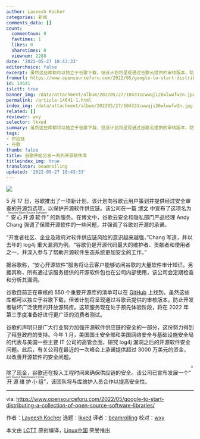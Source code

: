```yaml
---
author: Laveesh Kocher
categories: 新闻
comments_data: []
count:
  commentnum: 0
  favtimes: 1
  likes: 0
  sharetimes: 0
  viewnum: 2288
date: '2022-05-27 10:43:33'
editorchoice: false
excerpt: 虽然这些库都可以独立于谷歌下载，但该计划将呈现通过谷歌云提供的审核版本，防止开发者破坏广泛使用的开放源码库。
fromurl: https://www.opensourceforu.com/2022/05/google-to-start-distributing-a-collection-of-open-source-software-libraries/
id: 14641
islctt: true
banner_img: /data/attachment/album/202205/27/104331cwwqji26wlwwfw2n.jpg
permalink: /article-14641-1.html
index_img: /data/attachment/album/202205/27/104331cwwqji26wlwwfw2n.jpg.thumb.jpg
related: []
reviewer: wxy
selector: lkxed
summary: 虽然这些库都可以独立于谷歌下载，但该计划将呈现通过谷歌云提供的审核版本，防止开发者破坏广泛使用的开放源码库。
tags:
- 供应链
- 谷歌
thumb: false
title: 谷歌开始分发一系列开源软件库
titleindex_img: true
translator: beamrolling
updated: '2022-05-27 10:43:33'
---
```


![](/data/attachment/album/202205/27/104331cwwqji26wlwwfw2n.jpg)


5 月 17 日，谷歌推出了一项新计划，该计划向谷歌云用户策划并提供经过安全审查的开源包选项，以保护开源软件供应链。该公司在一篇 [博文](https://cloud.google.com/blog/products/identity-security/introducing-assured-open-source-software-service) 中宣布了这项名为 “<ruby> 安心开源软件 <rt>  Assured Open Source Software </rt></ruby>” 的新服务。在博文中，谷歌云安全和隐私部门产品经理 Andy Chang 强调了保障开源软件的一些问题，并强调了谷歌对开源的承诺。


“开发者社区、企业及政府对软件供应链风险的意识越来越强，”Chang 写道，并以去年的 log4j 重大漏洞为例。“谷歌仍是开源代码最大的维护者、贡献者和使用者之一，并深入参与了帮助开源软件生态系统更加安全的工作。”


据谷歌称，“安心开源软件”服务将让云客户能够访问谷歌的大量软件审计知识。另据其称，所有通过该服务提供的开源软件包也在公司内部使用，该公司会定期检查和分析其漏洞。


谷歌目前正在审核的 550 个重要开源库的清单可以在 [GitHub](https://github.com/google/oss-fuzz/tree/master/projects) 上找到。虽然这些库都可以独立于谷歌下载，但该计划将呈现通过谷歌云提供的审核版本，防止开发者破坏广泛使用的开放源码库。这项服务现在处于预先体验阶段，将在 2022 年第三季度准备好进行更广泛的消费者测试。


谷歌的声明只是广大行业努力加强开源软件供应链的安全的一部分，这份努力得到了拜登政府的支持。今年 1 月，美国国土安全部和美国网络安全与基础设施安全局的代表与美国一些主要 IT 公司的高管会面，研究 log4j 漏洞之后的开源软件安全问题。此后，有关公司在最近的一次峰会上承诺提供超过 3000 万美元的资金，以改善开源软件的安全问题。


除了现金，谷歌还在投入工程时间来确保供应链的安全。该公司已宣布发展一个“<ruby> 开源维护小组 <rt>  Open Source Maintenance Crew </rt></ruby>”，该团队将与库维护人员合作以提高安全性。




---


via: <https://www.opensourceforu.com/2022/05/google-to-start-distributing-a-collection-of-open-source-software-libraries/>


作者：[Laveesh Kocher](https://www.opensourceforu.com/author/laveesh-kocher/) 选题：[lkxed](https://github.com/lkxed) 译者：[beamrolling](https://github.com/beamrolling) 校对：[wxy](https://github.com/wxy)


本文由 [LCTT](https://github.com/LCTT/TranslateProject) 原创编译，[Linux中国](https://linux.cn/) 荣誉推出